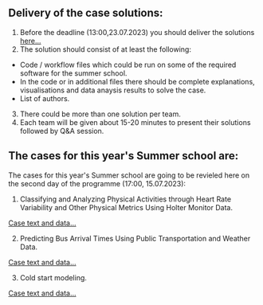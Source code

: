 ## Delivery of the case solutions:

1. Before the deadline (13:00,23.07.2023) you should deliver the solutions [here...]()
2. The solution should consist of at least the following:
* Code / workflow files which could be run on some of the required software for the summer school.
* In the code or in additional files there should be complete explanations, visualisations and data anaysis results to solve the case.
* List of authors.
3. There could be more than one solution per team.
4. Each team will be given about 15-20 minutes to present their solutions followed by Q&A session.

## The cases for this year's Summer school are:

The cases for this year's Summer school are going to be revieled here on the second day of the programme (17:00, 15.07.2023):  

1. Classifying and Analyzing Physical Activities through Heart Rate Variability and Other Physical Metrics Using Holter Monitor Data.  

[Case text and data...](https://github.com/Marchev-Science/case-heart-rate-variability)   

2. Predicting Bus Arrival Times Using Public Transportation and Weather Data.  

[Case text and data...](https://github.com/Marchev-Science/case-public-transport-prediction)   

3. Cold start modeling.     

[Case text and data...](https://github.com/Marchev-Science/case-cold-start-modeling)   

